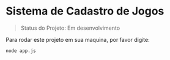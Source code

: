 <h1> Sistema de Cadastro de Jogos </h1>

> Status do Projeto: Em desenvolvimento

Para rodar este projeto em sua maquina, por favor digite: 

```
node app.js
```
